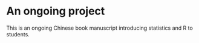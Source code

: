 # An ongoing project

This is an ongoing Chinese book manuscript introducing statistics and R to students.

